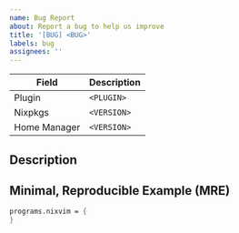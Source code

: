 ```yaml
---
name: Bug Report
about: Report a bug to help us improve
title: '[BUG] <BUG>'
labels: bug
assignees: ''
---
```


| Field        | Description |
|--------------|-------------|
| Plugin       | `<PLUGIN>`  | <!-- [REQUIRED] affected NixVim plugin(s) -->
| Nixpkgs      | `<VERSION>` | <!-- [REQUIRED] `unstable` or specific version -->
| Home Manager | `<VERSION>` | <!-- [OPTIONAL] `unstable` or specific version -->

## Description

<!-- See https://stackoverflow.com/questions/29416909 -->

## Minimal, Reproducible Example (MRE)

<!-- See https://stackoverflow.com/help/minimal-reproducible-example -->

```nix
programs.nixvim = {
}
```

